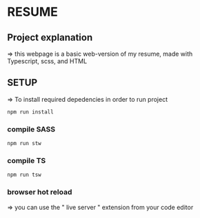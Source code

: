 # RESUME #

## Project explanation ##
=> this webpage is a basic web-version of my resume, made with Typescript, scss, and HTML

## SETUP ##
=> To install required depedencies in order to run project
```
npm run install
```


### compile SASS ###
```
npm run stw
```

### compile TS ###
```
npm run tsw
```
### browser hot reload ###
=> you can use the " live server " extension from your code editor

